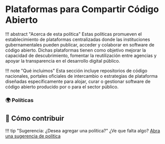 # Plataformas para Compartir Código Abierto

!!! abstract "Acerca de esta política"
	Estas políticas promueven el establecimiento de plataformas centralizadas donde las instituciones gubernamentales pueden publicar, acceder y colaborar en software de código abierto. Dichas plataformas tienen como objetivo mejorar la capacidad de descubrimiento, fomentar la reutilización entre agencias y apoyar la transparencia en el desarrollo digital público.
  
!!! note "Qué incluimos"
	Esta sección incluye repositorios de código nacionales, portales oficiales de intercambio o estrategias de plataforma diseñadas específicamente para alojar, curar o gestionar software de código abierto producido por o para el sector público.
      
### 🌍 Políticas

## 🤝 Cómo contribuir

!!! tip "Sugerencia: ¿Desea agregar una política?"
 	 ¿Ve que falta algo? [Abra una sugerencia de política](https://github.com/EL-BID/OSS_policies/issues/new?template=policy-suggestion.yml)